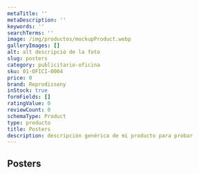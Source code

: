 ```yaml
---
metaTitle: ''
metaDescription: ''
keywords: ''
searchTerms: ''
image: /img/productos/mockupProduct.webp
galleryImages: []
alt: alt descripció de la foto
slug: posters
category: publicitario-oficina
sku: 01-OFICI-0004
price: 0
brand: Reprodisseny
inStock: true
formFields: []
ratingValue: 0
reviewCount: 0
schemaType: Product
type: producto
title: Posters
description: descripción genérica de mi producto para probar
---
```

## Posters
